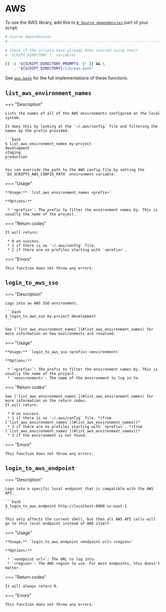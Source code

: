 <!--
Copyright 2025 Sophie Lund

This file is part of DX Scripts.

DX Scripts is free software: you can redistribute it and/or modify it under the terms of the GNU
General Public License as published by the Free Software Foundation, either version 3 of the
License, or (at your option) any later version.

DX Scripts is distributed in the hope that it will be useful, but WITHOUT ANY WARRANTY; without even
the implied warranty of MERCHANTABILITY or FITNESS FOR A PARTICULAR PURPOSE. See the GNU General
Public License for more details.

You should have received a copy of the GNU General Public License along with DX Scripts. If not, see
<https://www.gnu.org/licenses/>.
-->

# AWS

To use the AWS library, add this to [`# Source dependencies`](./recommended-script-structure.md) part of your script:

```bash hl_lines="7-8"
# Source dependencies
# --------------------------------------------------------------------------------------------------

# Check if the scripts have already been sourced using their
# 'SCRIPT_DIRECTORY_*' variables

[[ -z "${SCRIPT_DIRECTORY_PROMPTS:-}" ]] && \
    . "${SCRIPT_DIRECTORY}/lib/aws.bash"
```

See [`aws.bash`](https://github.com/sophie-lund/dx-scripts/blob/main/lib/aws.bash) for the full implementations of these functions.

## `list_aws_environment_names`

=== "Description"

    Lists the names of all of the AWS environments configured on the local system.

    It does this by looking at the `~/.aws/config` file and filtering the names by the prefix provided.

    ```bash
    $ list_aws_environment_names my-project
    development
    staging
    production
    ```

    You can override the path to the AWS config file by setting the `DX_SCRIPTS_AWS_CONFIG_PATH` environment variable.

=== "Usage"

    **Usage:** `list_aws_environment_names <prefix>`

    **Options:**

     * `<prefix>`: The prefix to filter the environment names by. This is usually the name of the project.

=== "Return codes"

    It will return:

     * 0 on success.
     * 1 if there is no `~/.aws/config` file.
     * 2 if there are no profiles starting with `<prefix>`.

=== "Errors"

    This function does not throw any errors.

## `login_to_aws_sso`

=== "Description"

    Logs into an AWS SSO environment.

    ```bash
    $ login_to_aws_sso my-project development
    ```

    See [`list_aws_environment_names`](#list_aws_environment_names) for more information on how environments are resolved.

=== "Usage"

    **Usage:** `login_to_aws_sso <prefix> <environment>`

    **Options:**

     * `<prefix>`: The prefix to filter the environment names by. This is usually the name of the project.
     * `<environment>`: The name of the environment to log in to.

=== "Return codes"

    See [`list_aws_environment_names`](#list_aws_environment_names) for more information on the return codes.
    It will return:
    
     * 0 on success.
     * 1 if there is no `~/.aws/config` file. *(from [`list_aws_environment_names`](#list_aws_environment_names))*
     * 2 if there are no profiles starting with `<prefix>`. *(from [`list_aws_environment_names`](#list_aws_environment_names))*
     * 3 if the environment is not found.

=== "Errors"

    This function does not throw any errors.

## `login_to_aws_endpoint`

=== "Description"

    Logs into a specific local endpoint that is compatible with the AWS API.

    ```bash
    $ login_to_aws_endpoint http://localhost:8000 us-east-1
    ```

    This only affects the current shell, but then all AWS API calls will go to this local endpoint instead of AWS itself.

=== "Usage"

    **Usage:** `login_to_aws_endpoint <endpoint url> <region>`

    **Options:**

     * `<endpoint url>`: The URL to log into.
     * `<region>`: The AWS region to use. For most endpoints, this doesn't matter.

=== "Return codes"

    It will always return 0.

=== "Errors"

    This function does not throw any errors.
